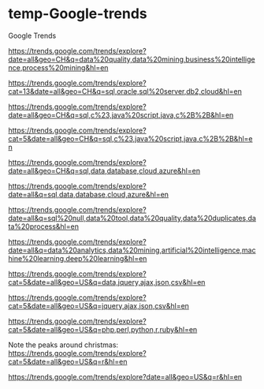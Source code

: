 # temp-Google-trends
Google Trends


https://trends.google.com/trends/explore?date=all&geo=CH&q=data%20quality,data%20mining,business%20intelligence,process%20mining&hl=en

https://trends.google.com/trends/explore?cat=13&date=all&geo=CH&q=sql,oracle,sql%20server,db2,cloud&hl=en

https://trends.google.com/trends/explore?date=all&geo=CH&q=sql,c%23,java%20script,java,c%2B%2B&hl=en

https://trends.google.com/trends/explore?cat=5&date=all&geo=CH&q=sql,c%23,java%20script,java,c%2B%2B&hl=en

https://trends.google.com/trends/explore?date=all&geo=CH&q=sql,data,database,cloud,azure&hl=en

https://trends.google.com/trends/explore?date=all&q=sql,data,database,cloud,azure&hl=en

https://trends.google.com/trends/explore?date=all&q=sql%20null,data%20tool,data%20quality,data%20duplicates,data%20process&hl=en

https://trends.google.com/trends/explore?date=all&q=data%20analytics,data%20mining,artificial%20intelligence,machine%20learning,deep%20learning&hl=en

https://trends.google.com/trends/explore?cat=5&date=all&geo=US&q=data,jquery,ajax,json,csv&hl=en

https://trends.google.com/trends/explore?cat=5&date=all&geo=US&q=jquery,ajax,json,csv&hl=en

https://trends.google.com/trends/explore?cat=5&date=all&geo=US&q=php,perl,python,r,ruby&hl=en

Note the peaks around christmas:
https://trends.google.com/trends/explore?cat=5&date=all&geo=US&q=r&hl=en


https://trends.google.com/trends/explore?date=all&geo=US&q=r&hl=en

